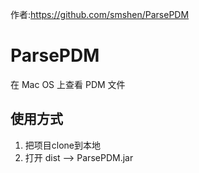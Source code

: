 作者:https://github.com/smshen/ParsePDM
# ParsePDM
在 Mac OS 上查看 PDM 文件
## 使用方式
1. 把项目clone到本地
2. 打开 dist --> ParsePDM.jar
